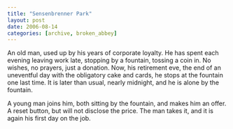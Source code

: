 ```yaml
---
title: "Sensenbrenner Park"
layout: post
date: 2006-08-14
categories: [archive, broken_abbey]
---
```


An old man, used up by his years of corporate loyalty. He has spent each evening
leaving work late, stopping by a fountain, tossing a coin in. No wishes, no
prayers, just a donation. Now, his retirement eve, the end of an uneventful day
with the obligatory cake and cards, he stops at the fountain one last time. It
is later than usual, nearly midnight, and he is alone by the fountain.

A young man joins him, both sitting by the fountain, and makes him an offer. A
reset button, but will not disclose the price. The man takes it, and it is again
his first day on the job.

